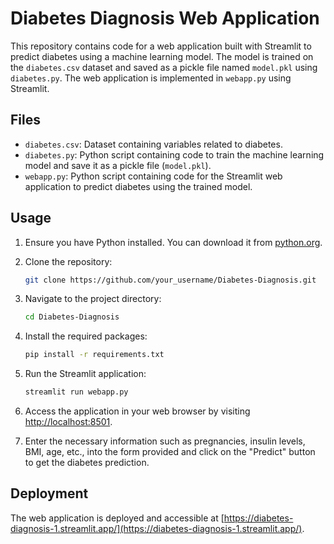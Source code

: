 # Diabetes Diagnosis Web Application

This repository contains code for a web application built with Streamlit to predict diabetes using a machine learning model. The model is trained on the `diabetes.csv` dataset and saved as a pickle file named `model.pkl` using `diabetes.py`. The web application is implemented in `webapp.py` using Streamlit.

## Files

- `diabetes.csv`: Dataset containing variables related to diabetes.
- `diabetes.py`: Python script containing code to train the machine learning model and save it as a pickle file (`model.pkl`).
- `webapp.py`: Python script containing code for the Streamlit web application to predict diabetes using the trained model.

## Usage

1. Ensure you have Python installed. You can download it from [python.org](https://www.python.org/downloads/).

2. Clone the repository:

    ```bash
    git clone https://github.com/your_username/Diabetes-Diagnosis.git
    ```

3. Navigate to the project directory:

    ```bash
    cd Diabetes-Diagnosis
    ```

4. Install the required packages:

    ```bash
    pip install -r requirements.txt
    ```

5. Run the Streamlit application:

    ```bash
    streamlit run webapp.py
    ```

6. Access the application in your web browser by visiting [http://localhost:8501](http://localhost:8501).

7. Enter the necessary information such as pregnancies, insulin levels, BMI, age, etc., into the form provided and click on the "Predict" button to get the diabetes prediction.

## Deployment

The web application is deployed and accessible at [https://diabetes-diagnosis-1.streamlit.app/](https://diabetes-diagnosis-1.streamlit.app/).

